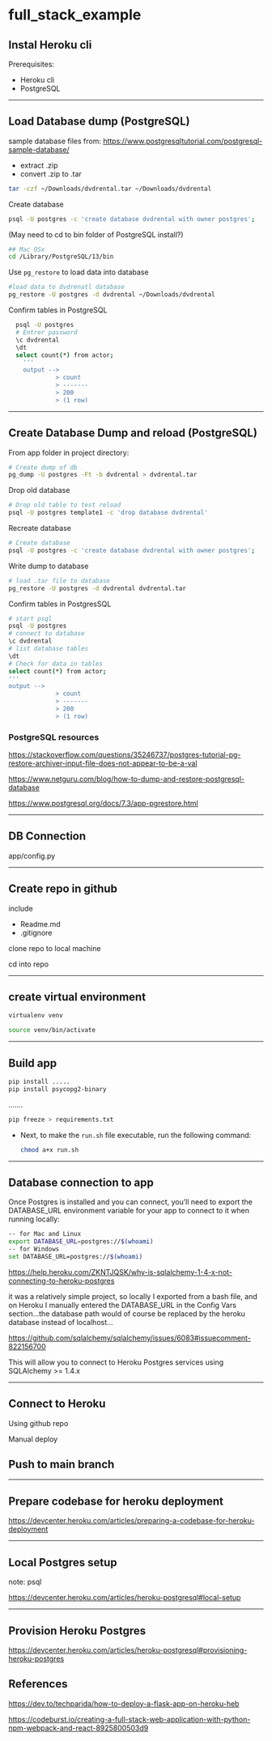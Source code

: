 # full_stack_example

## Instal Heroku cli
Prerequisites: 
- Heroku cli
- PostgreSQL


---
## Load Database dump (PostgreSQL)
sample database files from: https://www.postgresqltutorial.com/postgresql-sample-database/
 - extract .zip
 - convert .zip to .tar

 ```sh
 tar -czf ~/Downloads/dvdrental.tar ~/Downloads/dvdrental
 ```

 Create database
 ```sh
 psql -U postgres -c 'create database dvdrental with owner postgres';
 ```

 (May need to cd to bin folder of PostgreSQL install?)
 ```sh
 ## Mac OSx
 cd /Library/PostgreSQL/13/bin
 ```

 Use `pg_restore` to load data into database
 

 ```sh
 #load data to dvdrenatl database
 pg_restore -U postgres -d dvdrental ~/Downloads/dvdrental
 ```

Confirm tables in PostgreSQL
```sh
  psql -U postgres
  # Entrer password
  \c dvdrental
  \dt
  select count(*) from actor;
    ''' 
    output --> 
             > count
             > -------
             > 200
             > (1 row)
 ```

---

## Create Database Dump and reload (PostgreSQL)

From app folder in project directory: 
```sh
# Create dump of db
pg_dump -U postgres -Ft -b dvdrental > dvdrental.tar
```
Drop old database
```sh
# Drop old table to test reload
psql -U postgres template1 -c 'drop database dvdrental'
```
Recreate database
```sh
# Create database
psql -U postgres -c 'create database dvdrental with owner postgres';
```
Write dump to database
```sh
# load .tar file to database
pg_restore -U postgres -d dvdrental dvdrental.tar
```

Confirm tables in PostgresSQL
```sh
# start psql
psql -U postgres
# connect to database
\c dvdrental
# list database tables
\dt
# Check for data in tables
select count(*) from actor;
''' 
output --> 
             > count
             > -------
             > 200
             > (1 row)

 ```
 ### PostgreSQL resources
https://stackoverflow.com/questions/35246737/postgres-tutorial-pg-restore-archiver-input-file-does-not-appear-to-be-a-val

https://www.netguru.com/blog/how-to-dump-and-restore-postgresql-database

https://www.postgresql.org/docs/7.3/app-pgrestore.html

---
## DB Connection
app/config.py



---
## Create repo in github

include 
- Readme.md
- .gitignore

clone repo to local machine

cd into repo

----

## create virtual environment

```sh 
virtualenv venv
```

```sh 
source venv/bin/activate
```

----

## Build app

```sh 
pip install .....
pip install psycopg2-binary
```

.......

```sh 
pip freeze > requirements.txt
```


* Next, to make the `run.sh` file executable, run the following command:

  ```sh
  chmod a+x run.sh
  ```
---

## Database connection to app

Once Postgres is installed and you can connect, you’ll need to export the DATABASE_URL environment variable for your app to connect to it when running locally:
```sh
-- for Mac and Linux
export DATABASE_URL=postgres://$(whoami)
-- for Windows
set DATABASE_URL=postgres://$(whoami)
```

https://help.heroku.com/ZKNTJQSK/why-is-sqlalchemy-1-4-x-not-connecting-to-heroku-postgres

 it was a relatively simple project, so locally I exported from a bash file, and on Heroku I manually entered the DATABASE_URL in the Config Vars section...the database path would of course be replaced by the heroku database instead of localhost...

https://github.com/sqlalchemy/sqlalchemy/issues/6083#issuecomment-822156700

This will allow you to connect to Heroku Postgres services using SQLAlchemy >= 1.4.x


----
## Connect to Heroku 
Using github repo 

Manual deploy

## Push to main branch


---
## Prepare codebase for heroku deployment

https://devcenter.heroku.com/articles/preparing-a-codebase-for-heroku-deployment

----
## Local Postgres setup

note: psql

https://devcenter.heroku.com/articles/heroku-postgresql#local-setup

----
## Provision Heroku Postgres

https://devcenter.heroku.com/articles/heroku-postgresql#provisioning-heroku-postgres



## References
https://dev.to/techparida/how-to-deploy-a-flask-app-on-heroku-heb

https://codeburst.io/creating-a-full-stack-web-application-with-python-npm-webpack-and-react-8925800503d9